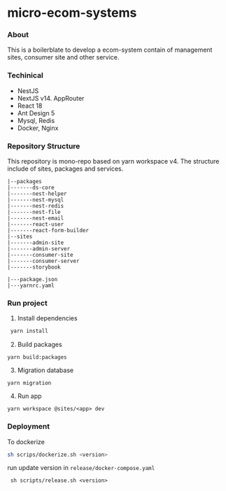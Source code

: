 # micro-ecom-systems
### About
This is a boilerblate to develop a ecom-system contain of management sites, consumer site and other service.

### Techinical
- NestJS
- NextJS v14. AppRouter
- React 18
- Ant Design 5
- Mysql, Redis
- Docker, Nginx

### Repository Structure 

This repository is mono-repo based on yarn workspace v4. The structure include of sites, packages and services.

```
|--packages
|-------ds-core
|-------nest-helper
|-------nest-mysql
|-------nest-redis
|-------nest-file
|-------nest-email
|-------react-user
|-------react-form-builder
|--sites
|-------admin-site
|-------admin-server
|-------consumer-site
|-------consumer-server
|-------storybook

|---package.json
|---yarnrc.yaml

```



### Run project

1. Install dependencies

```bash
 yarn install
```
2. Build packages
```
yarn build:packages
```

3. Migration database

```
yarn migration
```
4. Run app
```
yarn workspace @sites/<app> dev
```


### Deployment
To dockerize 
 ```bash
 sh scrips/dockerize.sh <version>
 ```
run update version in `release/docker-compose.yaml`
```
 sh scripts/release.sh <version>
```





